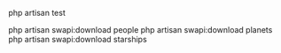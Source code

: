 php artisan test

php artisan swapi:download people
php artisan swapi:download planets
php artisan swapi:download starships
